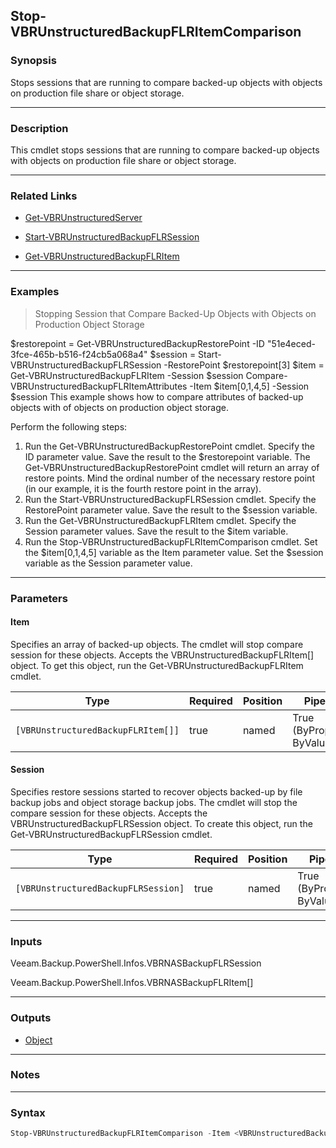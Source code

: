 Stop-VBRUnstructuredBackupFLRItemComparison
-------------------------------------------

### Synopsis
Stops sessions that are running to compare backed-up objects with objects on production file share or object storage.

---

### Description

This cmdlet stops sessions that are running to compare backed-up objects with objects on production file share or object storage.

---

### Related Links
* [Get-VBRUnstructuredServer](Get-VBRUnstructuredServer)

* [Start-VBRUnstructuredBackupFLRSession](Start-VBRUnstructuredBackupFLRSession)

* [Get-VBRUnstructuredBackupFLRItem](Get-VBRUnstructuredBackupFLRItem)

---

### Examples
> Stopping Session that Compare Backed-Up Objects with Objects on Production Object Storage

$restorepoint = Get-VBRUnstructuredBackupRestorePoint -ID "51e4eced-3fce-465b-b516-f24cb5a068a4"
$session = Start-VBRUnstructuredBackupFLRSession -RestorePoint $restorepoint[3]
$item = Get-VBRUnstructuredBackupFLRItem -Session $session
Compare-VBRUnstructuredBackupFLRItemAttributes -Item $item[0,1,4,5] -Session $session
This example shows how to compare attributes of backed-up objects with of objects on production object storage.

Perform the following steps:
1. Run the Get-VBRUnstructuredBackupRestorePoint cmdlet. Specify the ID parameter value. Save the result to the $restorepoint variable. The Get-VBRUnstructuredBackupRestorePoint cmdlet will return an array of restore points. Mind the ordinal number of the necessary restore point (in our example, it is the fourth restore point in the array).
2. Run the Start-VBRUnstructuredBackupFLRSession cmdlet. Specify the RestorePoint parameter value. Save the result to the $session variable.
3. Run the Get-VBRUnstructuredBackupFLRItem cmdlet. Specify the Session parameter values. Save the result to the $item variable.
4. Run the Stop-VBRUnstructuredBackupFLRItemComparison cmdlet. Set the $item[0,1,4,5] variable as the Item parameter value. Set the $session variable as the Session parameter value.

---

### Parameters
#### **Item**
Specifies an array of backed-up objects. The cmdlet will stop compare session for these objects. Accepts the VBRUnstructuredBackupFLRItem[] object.  To get this object, run the Get-VBRUnstructuredBackupFLRItem cmdlet.

|Type                              |Required|Position|PipelineInput                 |
|----------------------------------|--------|--------|------------------------------|
|`[VBRUnstructuredBackupFLRItem[]]`|true    |named   |True (ByPropertyName, ByValue)|

#### **Session**
Specifies restore sessions started to recover objects backed-up by file backup jobs and object storage backup jobs. The cmdlet will stop the compare session for these objects. Accepts the VBRUnstructuredBackupFLRSession object.  To create this object, run the Get-VBRUnstructuredBackupFLRSession cmdlet.

|Type                               |Required|Position|PipelineInput                 |
|-----------------------------------|--------|--------|------------------------------|
|`[VBRUnstructuredBackupFLRSession]`|true    |named   |True (ByPropertyName, ByValue)|

---

### Inputs
Veeam.Backup.PowerShell.Infos.VBRNASBackupFLRSession

Veeam.Backup.PowerShell.Infos.VBRNASBackupFLRItem[]

---

### Outputs
* [Object](https://learn.microsoft.com/en-us/dotnet/api/System.Object)

---

### Notes

---

### Syntax
```PowerShell
Stop-VBRUnstructuredBackupFLRItemComparison -Item <VBRUnstructuredBackupFLRItem[]> -Session <VBRUnstructuredBackupFLRSession> [<CommonParameters>]
```
